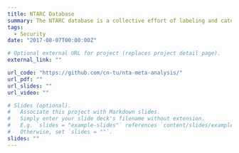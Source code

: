 ```yaml
---
title: NTARC Database
summary: The NTARC database is a collective effort of labeling and categorizing research made in the network traffic analysis field.
tags:
  - Security
date: "2017-08-07T00:00:00Z"

# Optional external URL for project (replaces project detail page).
external_link: ""

url_code: "https://github.com/cn-tu/nta-meta-analysis/"
url_pdf: ""
url_slides: ""
url_video: ""

# Slides (optional).
#   Associate this project with Markdown slides.
#   Simply enter your slide deck's filename without extension.
#   E.g. `slides = "example-slides"` references `content/slides/example-slides.md`.
#   Otherwise, set `slides = ""`.
slides: ""
---
```

